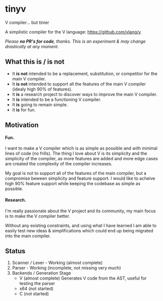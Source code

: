# tinyv
V compiler... but tinier

A simplistic compiler for the V language: https://github.com/vlang/v

*Please ***no PR's for code***, thanks. This is an experiment & may change drastically at any moment.*

## What this is / is not
* It **is not** intended to be a replacement, substitution, or competitor for the main V compiler.
* It **is not** intended to support all the features of the main V compiler (idealy high 90% of features).
* It **is** a research project to discover ways to improve the main V compiler.
* It **is** intended to be a functioning V compiler.
* It **is** going to remain simple.
* It **is** for fun.

## Motivation
#### Fun.
I want to make a V compiler which is as simple as possible and with minimal lines of code (no frills).
The thing I love about V is its simplicity and the simplicity of the compiler, as more features are added and more edge cases are created the complexity of the compiler increases.

My goal is not to support all of the features of the main compiler, but a compromise beween simplicity and feature support. I would like to acheive high 90% feature support while keeping the codebase as simple as possible.
#### Research.
I'm really passionate about the V project and its community, my main focus is to make the V compiler better.

Without any existing constraints, and using what I have learned I am able to easily test new ideas & simplifications which could end up being migrated into the main compiler.

## Status
1. Scanner / Lexer - Working (almost complete)
2. Parser - Working (incomplete, not missing very much)
3. Backends / Generation Stage
   - V (almost complete) Generates V code from the AST, useful for testing the parser
   - x64 (not started)
   - C (not started)

